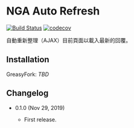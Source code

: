 NGA Auto Refresh
================

[![Build Status](https://travis-ci.com/eight04/nga-auto-refresh.svg?branch=master)](https://travis-ci.com/eight04/nga-auto-refresh)
[![codecov](https://codecov.io/gh/eight04/nga-auto-refresh/branch/master/graph/badge.svg)](https://codecov.io/gh/eight04/nga-auto-refresh)

自動重新整理（AJAX）目前頁面以載入最新的回覆。

Installation
------------

GreasyFork: *TBD*

Changelog
---------

* 0.1.0 (Nov 29, 2019)

  - First release.
